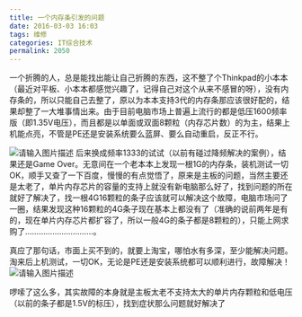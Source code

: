 ```yaml
---
title: 一个内存条引发的问题
date: 2016-03-03 16:03
tags: 维修
categories: IT综合技术
permalink: 2050
---
```


一个折腾的人，总是能找出能让自己折腾的东西，这不整了个Thinkpad的小本本（最近对平板、小本本都感觉兴趣了，记得自己对这个从来不感冒的呀），没有内存条的，所以只能自己去整了，原以为本本支持3代的内存条那应该很好配的，结果却整了一大堆事情出来。由于目前电脑市场上普遍上流行的都是低压1600频率版（即1.35V电压），而且都是以单面或双面8颗粒（内存芯片数）的为主，结果上机能点亮，不管是PE还是安装系统要么蓝屏、要么自动重启，反正不行。

<!--more-->

![请输入图片描述][1]
后来换成频率1333的试试（以前有碰过降频解决的案例），结果还是Game Over。无意间在一个老本本上发现一根1G的内存条，装机测试一切OK，顺手又查了一下百度，慢慢的有点觉悟了，原来是主板的问题，当然主要还是太老了，单片内存芯片的容量的支持上就没有新电脑那么好了，找到问题的所在就好了解决了，找一根4G16颗粒的条子应该就可以解决这个故障，电脑市场问了一圈，结果发现这种16颗粒的4G条子现在基本上都没有了（准确的说前两年是有的，现在单片内存芯片都扩容了，所以一般4G的条子都是8颗粒的），只能上网求购了…………………………。

真应了那句话，市面上买不到的，就要上淘宝，哪怕水有多深，至少能解决问题。淘来后上机测试，一切OK，无论是PE还是安装系统都可以顺利进行，故障解决！
![请输入图片描述][2]

啰嗦了这么多，其实故障的本身就是主板太老不支持太大的单片内存颗粒和低电压（以前的条子都是1.5V的标压），找到症状那么问题就好解决了


  [1]: https://cdn.uu126.cn/wp-content/uploads/2016/03/ram02.jpg
  [2]: https://cdn.uu126.cn/wp-content/uploads/2016/03/ram01.jpg